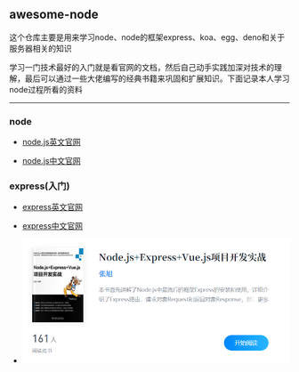 ## awesome-node

这个仓库主要是用来学习node、node的框架express、koa、egg、deno和关于服务器相关的知识

学习一门技术最好的入门就是看官网的文档，然后自己动手实践加深对技术的理解，最后可以通过一些大佬编写的经典书籍来巩固和扩展知识。下面记录本人学习node过程所看的资料

----

### node

- [node.js英文官网](https://nodejs.org/dist/latest-v14.x/docs/api/)

- [node.js中文官网](http://nodejs.cn/api/)


### express(入门)

- [express英文官网](http://expressjs.com/)

- [express中文官网](https://www.expressjs.com.cn/)

- ![express实战书籍](./images/vue_node_express.png)

